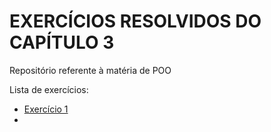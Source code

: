 # EXERCÍCIOS RESOLVIDOS DO CAPÍTULO 3
Repositório referente à matéria de POO

Lista de exercícios:
- [Exercício 1](EXE01)
- 
